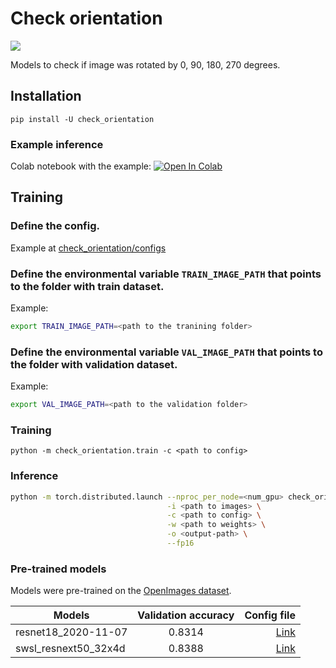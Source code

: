 # Check orientation

![](https://habrastorage.org/webt/hb/ru/ii/hbruiiuortx05lxfuokzw1skheu.jpeg)

Models to check if image was rotated by 0, 90, 180, 270 degrees.

## Installation
`pip install -U check_orientation`

### Example inference

Colab notebook with the example: [![Open In Colab](https://colab.research.google.com/assets/colab-badge.svg)](https://colab.research.google.com/drive/1HIGM_b8rH20N414ROZB0HN9w5p4ko2Bd?usp=sharing)

## Training

### Define the config.
Example at [check_orientation/configs](check_orientation/configs)

### Define the environmental variable `TRAIN_IMAGE_PATH` that points to the folder with train dataset.
Example:
```bash
export TRAIN_IMAGE_PATH=<path to the tranining folder>
```

### Define the environmental variable `VAL_IMAGE_PATH` that points to the folder with validation dataset.
Example:
```bash
export VAL_IMAGE_PATH=<path to the validation folder>
```

### Training
```
python -m check_orientation.train -c <path to config>
```

### Inference

```bash
python -m torch.distributed.launch --nproc_per_node=<num_gpu> check_orientation/inference.py \
                                   -i <path to images> \
                                   -c <path to config> \
                                   -w <path to weights> \
                                   -o <output-path> \
                                   --fp16
```

### Pre-trained models
Models were pre-trained on the [OpenImages dataset](https://storage.googleapis.com/openimages/web/index.html).

| Models        | Validation accuracy    | Config file  |
| ------------- |:--------------------:| ------------:|
| resnet18_2020-11-07      | 0.8314 | [Link](check_orientation/configs/2020-11-07.yaml) |
| swsl_resnext50_32x4d|0.8388| [Link](check_orientation/configs/2020-11-08.yaml)|
